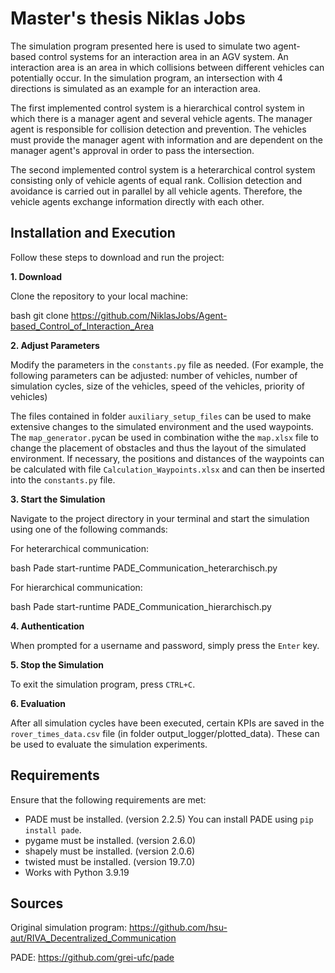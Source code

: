 # Master's thesis Niklas Jobs

The simulation program presented here is used to simulate two agent-based control systems for an interaction area in an AGV system. An interaction area is an area in which collisions between different vehicles can potentially occur. In the simulation program, an intersection with 4 directions is simulated as an example for an interaction area.

The first implemented control system is a hierarchical control system in which there is a manager agent and several vehicle agents. The manager agent is responsible for collision detection and prevention. The vehicles must provide the manager agent with information and are dependent on the manager agent's approval in order to pass the intersection. 

The second implemented control system is a heterarchical control system consisting only of vehicle agents of equal rank. Collision detection and avoidance is carried out in parallel by all vehicle agents. Therefore, the vehicle agents exchange information directly with each other.

## Installation and Execution

Follow these steps to download and run the project:

**1. Download**

Clone the repository to your local machine:

bash
git clone https://github.com/NiklasJobs/Agent-based_Control_of_Interaction_Area


**2. Adjust Parameters**

Modify the parameters in the `constants.py` file as needed.
(For example, the following parameters can be adjusted: number of vehicles, number of simulation cycles, size of the vehicles, speed of the vehicles, priority of vehicles)

The files contained in folder `auxiliary_setup_files` can be used to make extensive changes to the simulated environment and the used waypoints. 
The `map_generator.py`can be used in combination withe the `map.xlsx` file to change the placement of obstacles and thus the layout of the simulated environment.
If necessary, the positions and distances of the waypoints can be calculated with file `Calculation_Waypoints.xlsx` and can then be inserted into the `constants.py` file.

**3. Start the Simulation**

Navigate to the project directory in your terminal and start the simulation using one of the following commands:

For heterarchical communication:

bash
Pade start-runtime PADE_Communication_heterarchisch.py


For hierarchical communication:

bash
Pade start-runtime PADE_Communication_hierarchisch.py


**4. Authentication**

When prompted for a username and password, simply press the `Enter` key.

**5. Stop the Simulation**

To exit the simulation program, press `CTRL+C`.

**6. Evaluation**

After all simulation cycles have been executed, certain KPIs are saved in the `rover_times_data.csv` file (in folder output_logger/plotted_data). These can be used to evaluate the simulation experiments. 

## Requirements

Ensure that the following requirements are met:

- PADE must be installed. (version 2.2.5) You can install PADE using `pip install pade`.
- pygame must be installed. (version 2.6.0)
- shapely must be installed. (version 2.0.6)
- twisted must be installed. (version 19.7.0)
- Works with Python 3.9.19

## Sources

Original simulation program:
https://github.com/hsu-aut/RIVA_Decentralized_Communication

PADE:
https://github.com/grei-ufc/pade
